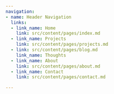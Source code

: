 ```yaml
---
navigation:
- name: Header Navigation
  links:
  - link_name: Home
    link: src/content/pages/index.md
  - link_name: Projects
    link: src/content/pages/projects.md
  - link: src/content/pages/blog.md
    link_name: Thoughts
  - link_name: About
    link: src/content/pages/about.md
  - link_name: Contact
    link: src/content/pages/contact.md

---
```

